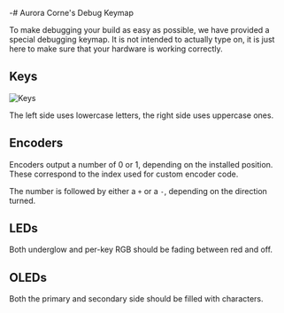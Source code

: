 -# Aurora Corne's Debug Keymap

To make debugging your build as easy as possible, we have provided a special debugging keymap. It is not intended to actually type on, it is just here to make sure that your hardware is working correctly.

## Keys

![Keys](https://i.imgur.com/y5zWjsZh.png)

The left side uses lowercase letters, the right side uses uppercase ones.

## Encoders

Encoders output a number of 0 or 1, depending on the installed position.
These correspond to the index used for custom encoder code.

The number is followed by either a `+` or a `-`, depending on the direction turned.

## LEDs

Both underglow and per-key RGB should be fading between red and off.

## OLEDs

Both the primary and secondary side should be filled with characters.